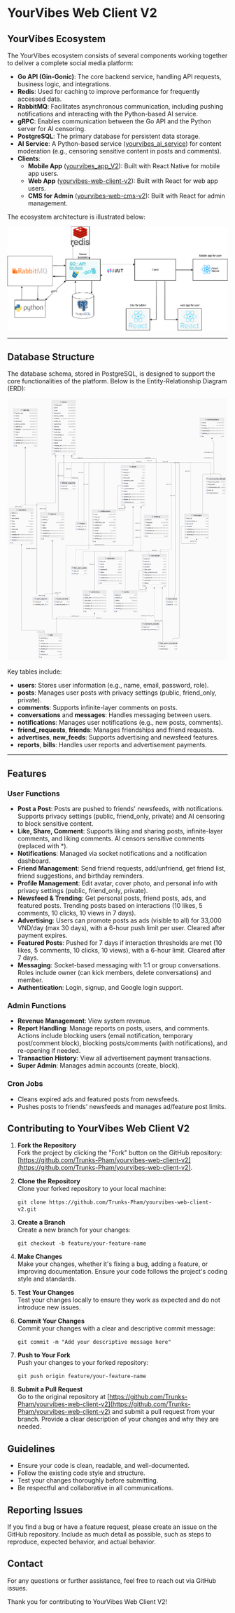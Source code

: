 # YourVibes Web Client V2

## YourVibes Ecosystem

The YourVibes ecosystem consists of several components working together to deliver a complete social media platform:

- **Go API (Gin-Gonic)**: The core backend service, handling API requests, business logic, and integrations.
- **Redis**: Used for caching to improve performance for frequently accessed data.
- **RabbitMQ**: Facilitates asynchronous communication, including pushing notifications and interacting with the Python-based AI service.
- **gRPC**: Enables communication between the Go API and the Python server for AI censoring.
- **PostgreSQL**: The primary database for persistent data storage.
- **AI Service**: A Python-based service ([yourvibes_ai_service](https://github.com/poin4003/yourvibes_ai_service.git)) for content moderation (e.g., censoring sensitive content in posts and comments).
- **Clients**:
   - **Mobile App** ([yourvibes_app_V2](https://github.com/Thanh-Phuog/yourvibes_app_V2.git)): Built with React Native for mobile app users.
   - **Web App** ([yourvibes-web-client-v2](https://github.com/Trunks-Pham/yourvibes-web-client-v2.git)): Built with React for web app users.
   - **CMS for Admin** ([yourvibes-web-cms-v2](https://github.com/Trunks-Pham/yourvibes-web-cms-v2.git)): Built with React for admin management.

The ecosystem architecture is illustrated below:

![Ecosystem Architecture](https://github.com/poin4003/images/blob/master/yourvibes_architect_design.png?raw=true)

---

## Database Structure

The database schema, stored in PostgreSQL, is designed to support the core functionalities of the platform. Below is the Entity-Relationship Diagram (ERD):

![Database ERD](https://github.com/poin4003/images/blob/master/yourvibes_database.png?raw=true)

Key tables include:
- **users**: Stores user information (e.g., name, email, password, role).
- **posts**: Manages user posts with privacy settings (public, friend_only, private).
- **comments**: Supports infinite-layer comments on posts.
- **conversations** and **messages**: Handles messaging between users.
- **notifications**: Manages user notifications (e.g., new posts, comments).
- **friend_requests**, **friends**: Manages friendships and friend requests.
- **advertises**, **new_feeds**: Supports advertising and newsfeed features.
- **reports**, **bills**: Handles user reports and advertisement payments.

---

## Features

### User Functions
- **Post a Post**: Posts are pushed to friends' newsfeeds, with notifications. Supports privacy settings (public, friend_only, private) and AI censoring to block sensitive content.
- **Like, Share, Comment**: Supports liking and sharing posts, infinite-layer comments, and liking comments. AI censors sensitive comments (replaced with *).
- **Notifications**: Managed via socket notifications and a notification dashboard.
- **Friend Management**: Send friend requests, add/unfriend, get friend list, friend suggestions, and birthday reminders.
- **Profile Management**: Edit avatar, cover photo, and personal info with privacy settings (public, friend_only, private).
- **Newsfeed & Trending**: Get personal posts, friend posts, ads, and featured posts. Trending posts based on interactions (10 likes, 5 comments, 10 clicks, 10 views in 7 days).
- **Advertising**: Users can promote posts as ads (visible to all) for 33,000 VND/day (max 30 days), with a 6-hour push limit per user. Cleared after payment expires.
- **Featured Posts**: Pushed for 7 days if interaction thresholds are met (10 likes, 5 comments, 10 clicks, 10 views), with a 6-hour limit. Cleared after 7 days.
- **Messaging**: Socket-based messaging with 1:1 or group conversations. Roles include owner (can kick members, delete conversations) and member.
- **Authentication**: Login, signup, and Google login support.

### Admin Functions
- **Revenue Management**: View system revenue.
- **Report Handling**: Manage reports on posts, users, and comments. Actions include blocking users (email notification, temporary post/comment block), blocking posts/comments (with notifications), and re-opening if needed.
- **Transaction History**: View all advertisement payment transactions.
- **Super Admin**: Manages admin accounts (create, block).

### Cron Jobs
- Cleans expired ads and featured posts from newsfeeds.
- Pushes posts to friends' newsfeeds and manages ad/feature post limits.

## Contributing to YourVibes Web Client V2

1. **Fork the Repository**  
   Fork the project by clicking the "Fork" button on the GitHub repository: [https://github.com/Trunks-Pham/yourvibes-web-client-v2](https://github.com/Trunks-Pham/yourvibes-web-client-v2).

2. **Clone the Repository**  
   Clone your forked repository to your local machine:  
   ```
   git clone https://github.com/Trunks-Pham/yourvibes-web-client-v2.git
   ```

3. **Create a Branch**  
   Create a new branch for your changes:  
   ```
   git checkout -b feature/your-feature-name
   ```

4. **Make Changes**  
   Make your changes, whether it's fixing a bug, adding a feature, or improving documentation. Ensure your code follows the project's coding style and standards.

5. **Test Your Changes**  
   Test your changes locally to ensure they work as expected and do not introduce new issues.

6. **Commit Your Changes**  
   Commit your changes with a clear and descriptive commit message:  
   ```
   git commit -m "Add your descriptive message here"
   ```

7. **Push to Your Fork**  
   Push your changes to your forked repository:  
   ```
   git push origin feature/your-feature-name
   ```

8. **Submit a Pull Request**  
   Go to the original repository at [https://github.com/Trunks-Pham/yourvibes-web-client-v2](https://github.com/Trunks-Pham/yourvibes-web-client-v2) and submit a pull request from your branch. Provide a clear description of your changes and why they are needed.

## Guidelines
- Ensure your code is clean, readable, and well-documented.
- Follow the existing code style and structure.
- Test your changes thoroughly before submitting.
- Be respectful and collaborative in all communications.

## Reporting Issues
If you find a bug or have a feature request, please create an issue on the GitHub repository. Include as much detail as possible, such as steps to reproduce, expected behavior, and actual behavior.

## Contact
For any questions or further assistance, feel free to reach out via GitHub issues.

Thank you for contributing to YourVibes Web Client V2!